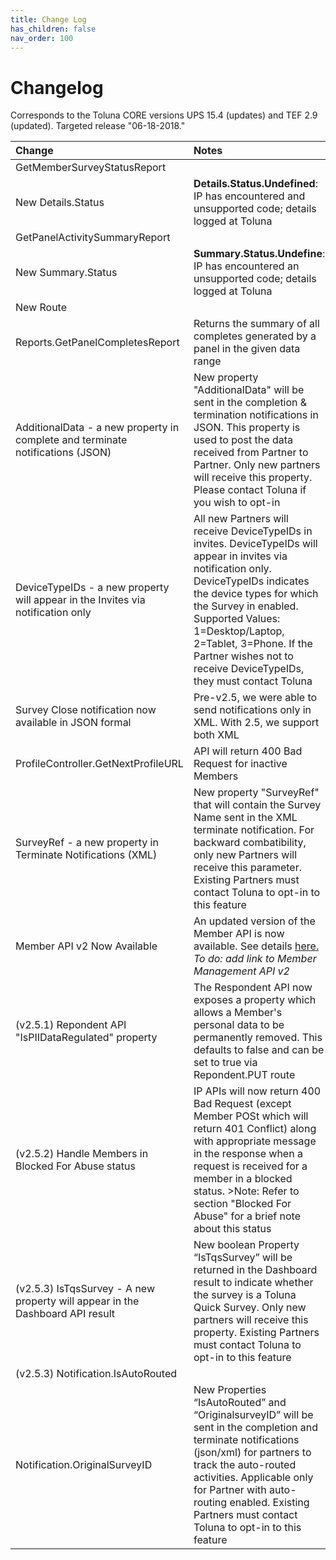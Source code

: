 ```yaml
---
title: Change Log
has_children: false
nav_order: 100
---
```


# Changelog

Corresponds to the Toluna CORE versions UPS 15.4 (updates) and TEF 2.9 (updated). Targeted release "06-18-2018."

| Change | Notes |
| :--- | :--- |
| GetMemberSurveyStatusReport
New Details.Status | **Details.Status.Undefined**: IP has encountered and unsupported code; details logged at Toluna |
| GetPanelActivitySummaryReport
New Summary.Status | **Summary.Status.Undefine**: IP has encountered an unsupported code; details logged at Toluna |
| New Route
Reports.GetPanelCompletesReport | Returns the summary of all completes generated by a panel in the given data range |
| AdditionalData - a new property in complete and terminate notifications (JSON) | New property "AdditionalData" will be sent in the completion & termination notifications in JSON. This property is used to post the data received from Partner to Partner. Only new partners will receive this property. Please contact Toluna if you wish to opt-in |
| DeviceTypeIDs - a new property will appear in the Invites via notification only | All new Partners will receive DeviceTypeIDs in invites. DeviceTypeIDs will appear in invites via notification only. DeviceTypeIDs indicates the device types for which the Survey in enabled. Supported Values: 1=Desktop/Laptop, 2=Tablet, 3=Phone. If the Partner wishes not to receive DeviceTypeIDs, they must contact Toluna |
| Survey Close notification now available in JSON formal | Pre-v2.5, we were able to send notifications only in XML. With 2.5, we support both XML |
| ProfileController.GetNextProfileURL | API will return 400 Bad Request for inactive Members |
| SurveyRef - a new property in Terminate Notifications (XML) | New property "SurveyRef" that will contain the Survey Name sent in the XML terminate notification. For backward combatibility, only new Partners will receive this parameter. Existing Partners must contact Toluna to opt-in to this feature |
| Member API v2 Now Available | An updated version of the Member API is now available. See details [here.]() *To do: add link to Member Management API v2* |
| (v2.5.1) Repondent API "IsPIIDataRegulated" property | The Respondent API now exposes a property which allows a Member's personal data to be permanently removed. This defaults to false and can be set to true via Repondent.PUT route |
| (v2.5.2) Handle Members in Blocked For Abuse status | IP APIs will now return 400 Bad Request (except Member POSt which will return 401 Conflict) along with appropriate message in the response when a request is received for a member in a blocked status. >Note: Refer to section "Blocked For Abuse" for a brief note about this status |
| (v2.5.3) IsTqsSurvey - A new property will appear in the Dashboard API result | New boolean Property “IsTqsSurvey” will be returned in the Dashboard result to indicate whether the survey is a Toluna Quick Survey. Only new partners will receive this property. Existing Partners must contact Toluna to opt-in to this feature |
| (v2.5.3) Notification.IsAutoRouted
Notification.OriginalSurveyID | New Properties “IsAutoRouted” and “OriginalsurveyID” will be sent in the completion and terminate notifications (json/xml) for partners to track the auto-routed activities. Applicable only for Partner with auto-routing enabled. Existing Partners must contact Toluna to opt-in to this feature |
